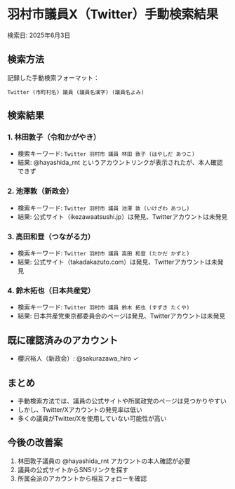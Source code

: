 # 羽村市議員X（Twitter）手動検索結果

検索日: 2025年6月3日

## 検索方法
記録した手動検索フォーマット：
```
Twitter (市町村名) 議員 (議員名漢字) (議員名よみ)
```

## 検索結果

### 1. 林田敦子（令和かがやき）
- 検索キーワード: `Twitter 羽村市 議員 林田 敦子 (はやしだ あつこ)`
- 結果: @hayashida_rnt というアカウントリンクが表示されたが、本人確認できず

### 2. 池澤敦（新政会）
- 検索キーワード: `Twitter 羽村市 議員 池澤 敦 (いけざわ あつし)`
- 結果: 公式サイト（ikezawaatsushi.jp）は発見、Twitterアカウントは未発見

### 3. 高田和登（つながる力）
- 検索キーワード: `Twitter 羽村市 議員 高田 和登 (たかだ かずと)`
- 結果: 公式サイト（takadakazuto.com）は発見、Twitterアカウントは未発見

### 4. 鈴木拓也（日本共産党）
- 検索キーワード: `Twitter 羽村市 議員 鈴木 拓也 (すずき たくや)`
- 結果: 日本共産党東京都委員会のページは発見、Twitterアカウントは未発見

## 既に確認済みのアカウント
- 櫻沢裕人（新政会）: @sakurazawa_hiro ✓

## まとめ
- 手動検索方法では、議員の公式サイトや所属政党のページは見つかりやすい
- しかし、Twitter/Xアカウントの発見率は低い
- 多くの議員がTwitter/Xを使用していない可能性が高い

## 今後の改善案
1. 林田敦子議員の @hayashida_rnt アカウントの本人確認が必要
2. 議員の公式サイトからSNSリンクを探す
3. 所属会派のアカウントから相互フォローを確認
